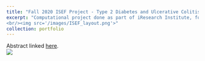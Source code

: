```yaml
---
title: "Fall 2020 ISEF Project - Type 2 Diabetes and Ulcerative Colitis: Shared Gut Microbiome Dysbiosis, a Biomarker for Colorectal Cancer"
excerpt: "Computational project done as part of iResearch Institute, focusing on identifying microbial biomarkers shared across diseases datasets. My first exposure to the world of microbial sequencing and analysis.
<br/><img src='/images/ISEF_layout.png'>"
collection: portfolio
---
```


Abstract linked [here](https://abstracts.societyforscience.org/Home/FullAbstract?Category=Any%20Category&AllAbstracts=True&FairCountry=Any%20Country&FairState=Any%20State&ProjectId=20335).
<br/><img src='/images/ISEFPoster.jpg'>
